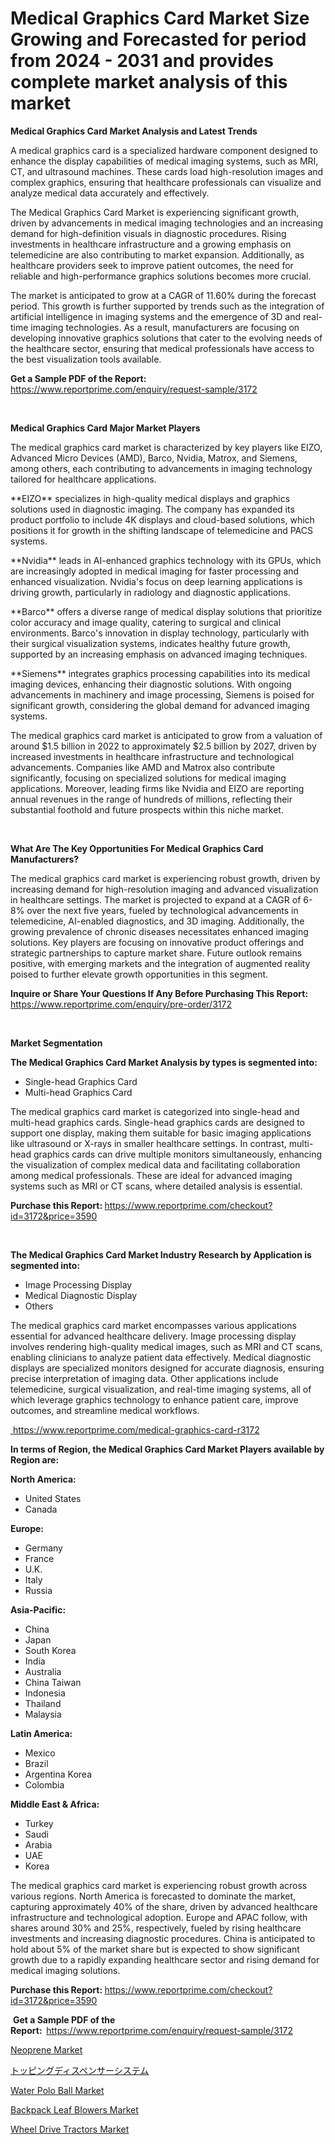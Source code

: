 <p><h1>Medical Graphics Card Market Size Growing and Forecasted for period from 2024 - 2031 and provides complete market analysis of this market</h1></p><p><strong>Medical Graphics Card Market Analysis and Latest Trends</strong></p>
<p><p>A medical graphics card is a specialized hardware component designed to enhance the display capabilities of medical imaging systems, such as MRI, CT, and ultrasound machines. These cards load high-resolution images and complex graphics, ensuring that healthcare professionals can visualize and analyze medical data accurately and effectively.</p><p>The Medical Graphics Card Market is experiencing significant growth, driven by advancements in medical imaging technologies and an increasing demand for high-definition visuals in diagnostic procedures. Rising investments in healthcare infrastructure and a growing emphasis on telemedicine are also contributing to market expansion. Additionally, as healthcare providers seek to improve patient outcomes, the need for reliable and high-performance graphics solutions becomes more crucial.</p><p>The market is anticipated to grow at a CAGR of 11.60% during the forecast period. This growth is further supported by trends such as the integration of artificial intelligence in imaging systems and the emergence of 3D and real-time imaging technologies. As a result, manufacturers are focusing on developing innovative graphics solutions that cater to the evolving needs of the healthcare sector, ensuring that medical professionals have access to the best visualization tools available.</p></p>
<p><strong>Get a Sample PDF of the Report:&nbsp;</strong> <a href="https://www.reportprime.com/enquiry/request-sample/3172">https://www.reportprime.com/enquiry/request-sample/3172</a></p>
<p>&nbsp;</p>
<p><strong>Medical Graphics Card Major Market Players</strong></p>
<p><p>The medical graphics card market is characterized by key players like EIZO, Advanced Micro Devices (AMD), Barco, Nvidia, Matrox, and Siemens, among others, each contributing to advancements in imaging technology tailored for healthcare applications.</p><p>**EIZO** specializes in high-quality medical displays and graphics solutions used in diagnostic imaging. The company has expanded its product portfolio to include 4K displays and cloud-based solutions, which positions it for growth in the shifting landscape of telemedicine and PACS systems.</p><p>**Nvidia** leads in AI-enhanced graphics technology with its GPUs, which are increasingly adopted in medical imaging for faster processing and enhanced visualization. Nvidia's focus on deep learning applications is driving growth, particularly in radiology and diagnostic applications.</p><p>**Barco** offers a diverse range of medical display solutions that prioritize color accuracy and image quality, catering to surgical and clinical environments. Barco's innovation in display technology, particularly with their surgical visualization systems, indicates healthy future growth, supported by an increasing emphasis on advanced imaging techniques.</p><p>**Siemens** integrates graphics processing capabilities into its medical imaging devices, enhancing their diagnostic solutions. With ongoing advancements in machinery and image processing, Siemens is poised for significant growth, considering the global demand for advanced imaging systems.</p><p>The medical graphics card market is anticipated to grow from a valuation of around $1.5 billion in 2022 to approximately $2.5 billion by 2027, driven by increased investments in healthcare infrastructure and technological advancements. Companies like AMD and Matrox also contribute significantly, focusing on specialized solutions for medical imaging applications. Moreover, leading firms like Nvidia and EIZO are reporting annual revenues in the range of hundreds of millions, reflecting their substantial foothold and future prospects within this niche market.</p></p>
<p>&nbsp;</p>
<p><strong>What Are The Key Opportunities For Medical Graphics Card Manufacturers?</strong></p>
<p><p>The medical graphics card market is experiencing robust growth, driven by increasing demand for high-resolution imaging and advanced visualization in healthcare settings. The market is projected to expand at a CAGR of 6-8% over the next five years, fueled by technological advancements in telemedicine, AI-enabled diagnostics, and 3D imaging. Additionally, the growing prevalence of chronic diseases necessitates enhanced imaging solutions. Key players are focusing on innovative product offerings and strategic partnerships to capture market share. Future outlook remains positive, with emerging markets and the integration of augmented reality poised to further elevate growth opportunities in this segment.</p></p>
<p><strong>Inquire or Share Your Questions If Any Before Purchasing This Report:</strong> <a href="https://www.reportprime.com/enquiry/pre-order/3172">https://www.reportprime.com/enquiry/pre-order/3172</a></p>
<p>&nbsp;</p>
<p><strong>Market Segmentation</strong></p>
<p><strong>The Medical Graphics Card Market Analysis by types is segmented into:</strong></p>
<p><ul><li>Single-head Graphics Card</li><li>Multi-head Graphics Card</li></ul></p>
<p><p>The medical graphics card market is categorized into single-head and multi-head graphics cards. Single-head graphics cards are designed to support one display, making them suitable for basic imaging applications like ultrasound or X-rays in smaller healthcare settings. In contrast, multi-head graphics cards can drive multiple monitors simultaneously, enhancing the visualization of complex medical data and facilitating collaboration among medical professionals. These are ideal for advanced imaging systems such as MRI or CT scans, where detailed analysis is essential.</p></p>
<p><strong>Purchase this Report:&nbsp;</strong><a href="https://www.reportprime.com/checkout?id=3172&price=3590">https://www.reportprime.com/checkout?id=3172&price=3590</a></p>
<p>&nbsp;</p>
<p><strong>The Medical Graphics Card Market Industry Research by Application is segmented into:</strong></p>
<p><ul><li>Image Processing Display</li><li>Medical Diagnostic Display</li><li>Others</li></ul></p>
<p><p>The medical graphics card market encompasses various applications essential for advanced healthcare delivery. Image processing display involves rendering high-quality medical images, such as MRI and CT scans, enabling clinicians to analyze patient data effectively. Medical diagnostic displays are specialized monitors designed for accurate diagnosis, ensuring precise interpretation of imaging data. Other applications include telemedicine, surgical visualization, and real-time imaging systems, all of which leverage graphics technology to enhance patient care, improve outcomes, and streamline medical workflows.</p></p>
<p><a href="https://www.reportprime.com/medical-graphics-card-r3172">&nbsp;https://www.reportprime.com/medical-graphics-card-r3172</a></p>
<p><strong>In terms of Region, the Medical Graphics Card Market Players available by Region are:</strong></p>
<p>
    <p> <strong> North America: </strong>
        <ul>
            <li>United States</li>
            <li>Canada</li>
        </ul>
        </p> 
    <p> <strong> Europe: </strong>
        <ul>
            <li>Germany</li>
            <li>France</li>
            <li>U.K.</li>
            <li>Italy</li>
            <li>Russia</li>
        </ul>
        </p> 
    <p> <strong> Asia-Pacific: </strong>
        <ul>
            <li>China</li>
            <li>Japan</li>
            <li>South Korea</li>
            <li>India</li>
            <li>Australia</li>
            <li>China Taiwan</li>
            <li>Indonesia</li>
            <li>Thailand</li>
            <li>Malaysia</li>
        </ul>
        </p> 
    <p> <strong> Latin America: </strong>
        <ul>
            <li>Mexico</li>
            <li>Brazil</li>
            <li>Argentina Korea</li>
            <li>Colombia</li>
        </ul>
        </p> 
    <p> <strong> Middle East & Africa: </strong>
        <ul>
            <li>Turkey</li>
            <li>Saudi</li>
            <li>Arabia</li>
            <li>UAE</li>
            <li>Korea</li>
        </ul>
    </p>
    </p>
<p><p>The medical graphics card market is experiencing robust growth across various regions. North America is forecasted to dominate the market, capturing approximately 40% of the share, driven by advanced healthcare infrastructure and technological adoption. Europe and APAC follow, with shares around 30% and 25%, respectively, fueled by rising healthcare investments and increasing diagnostic procedures. China is anticipated to hold about 5% of the market share but is expected to show significant growth due to a rapidly expanding healthcare sector and rising demand for medical imaging solutions.</p></p>
<p><strong>Purchase this Report: </strong><a href="https://www.reportprime.com/checkout?id=3172&price=3590">https://www.reportprime.com/checkout?id=3172&price=3590</a></p>
<p>&nbsp;<strong>Get a Sample PDF of the Report:&nbsp;&nbsp;</strong><a href="https://www.reportprime.com/enquiry/request-sample/3172">https://www.reportprime.com/enquiry/request-sample/3172</a></p>
<p><strong></strong></p>
<p><p><a href="https://issuu.com/reportprime-2/docs/neoprene-market-size-2030.pptx_386f7279cd7df2">Neoprene Market</a></p><p><a href="https://medium.com/@marlanamarvn/%E3%83%88%E3%83%83%E3%83%94%E3%83%B3%E3%82%B0%E3%83%87%E3%82%A3%E3%82%B9%E3%83%9A%E3%83%B3%E3%82%B5%E3%83%BC%E3%82%B7%E3%82%B9%E3%83%86%E3%83%A0%E5%B8%82%E5%A0%B4%E3%81%AB%E3%81%8A%E3%81%91%E3%82%8B%E4%B8%BB%E8%A6%81%E3%81%AA%E8%A6%81%E5%9B%A0%E3%81%AE%E5%88%86%E6%9E%90-2024%E5%B9%B4%E3%81%8B%E3%82%892031%E5%B9%B4%E3%81%BE%E3%81%A7%E3%81%AE%E5%B8%82%E5%A0%B4%E5%8B%95%E5%90%91%E3%81%A8%E4%BB%8A%E5%BE%8C%E3%81%AE%E5%B1%95%E6%9C%9B-3167fc5daf74">トッピングディスペンサーシステム</a></p><p><a href="https://medium.com/@james.dyer67867/this-water-polo-ball-market-research-report-evaluates-the-key-market-trends-drivers-and-84c719e2458e">Water Polo Ball Market</a></p><p><a href="https://www.linkedin.com/pulse/backpack-leaf-blowers-market-growth-outlook-from-2024-2031-projecting-gvnyf?trackingId=1TXOdVFhREeETBw79LCcZQ%3D%3D">Backpack Leaf Blowers Market</a></p><p><a href="https://medium.com/@anslrtman56756/global-wheel-drive-tractors-market-sector-2024-2031-market-metrics-and-market-strategic-insights-52b59164f255">Wheel Drive Tractors Market</a></p></p>
